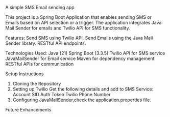 A simple SMS Email sending app

This project is a Spring Boot Application that enables sending SMS or Emails based on API selection or a trigger. The application integrates Java Mail Sender for emails and Twilio API for SMS functionality.

Features:
Send SMS using Twilio API.
Send Emails using the Java Mail Sender library.
RESTful API endpoints.

Technologies Used:
Java (21)
Spring Boot (3.3.5)
Twilio API for SMS service
JavaMailSender for Email service
Maven for dependency management
RESTful APIs for communication

Setup Instructions
1. Cloning the Repository
2. Setting up Twilio
	Get the following details and add to SMS Service:
	Account SID
	Auth Token
	Twilio Phone Number
3. Configuring JavaMailSender,check the application.properties file.

Future Enhancements